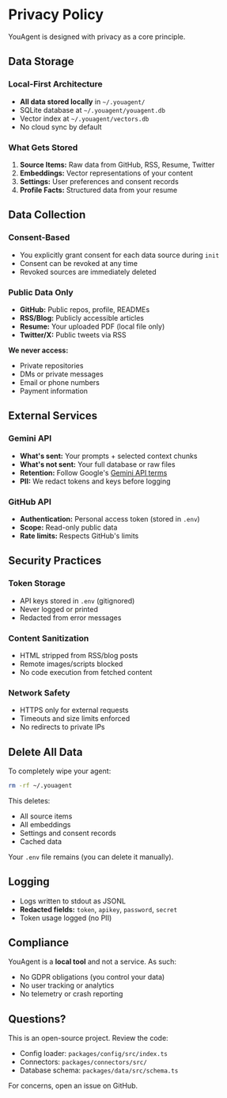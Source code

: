 # Privacy Policy

YouAgent is designed with privacy as a core principle.

## Data Storage

### Local-First Architecture

- **All data stored locally** in `~/.youagent/`
- SQLite database at `~/.youagent/youagent.db`
- Vector index at `~/.youagent/vectors.db`
- No cloud sync by default

### What Gets Stored

1. **Source Items:** Raw data from GitHub, RSS, Resume, Twitter
2. **Embeddings:** Vector representations of your content
3. **Settings:** User preferences and consent records
4. **Profile Facts:** Structured data from your resume

## Data Collection

### Consent-Based

- You explicitly grant consent for each data source during `init`
- Consent can be revoked at any time
- Revoked sources are immediately deleted

### Public Data Only

- **GitHub:** Public repos, profile, READMEs
- **RSS/Blog:** Publicly accessible articles
- **Resume:** Your uploaded PDF (local file only)
- **Twitter/X:** Public tweets via RSS

**We never access:**

- Private repositories
- DMs or private messages
- Email or phone numbers
- Payment information

## External Services

### Gemini API

- **What's sent:** Your prompts + selected context chunks
- **What's not sent:** Your full database or raw files
- **Retention:** Follow Google's [Gemini API terms](https://ai.google.dev/terms)
- **PII:** We redact tokens and keys before logging

### GitHub API

- **Authentication:** Personal access token (stored in `.env`)
- **Scope:** Read-only public data
- **Rate limits:** Respects GitHub's limits

## Security Practices

### Token Storage

- API keys stored in `.env` (gitignored)
- Never logged or printed
- Redacted from error messages

### Content Sanitization

- HTML stripped from RSS/blog posts
- Remote images/scripts blocked
- No code execution from fetched content

### Network Safety

- HTTPS only for external requests
- Timeouts and size limits enforced
- No redirects to private IPs

## Delete All Data

To completely wipe your agent:

```bash
rm -rf ~/.youagent
```

This deletes:

- All source items
- All embeddings
- Settings and consent records
- Cached data

Your `.env` file remains (you can delete it manually).

## Logging

- Logs written to stdout as JSONL
- **Redacted fields:** `token`, `apikey`, `password`, `secret`
- Token usage logged (no PII)

## Compliance

YouAgent is a **local tool** and not a service. As such:

- No GDPR obligations (you control your data)
- No user tracking or analytics
- No telemetry or crash reporting

## Questions?

This is an open-source project. Review the code:

- Config loader: `packages/config/src/index.ts`
- Connectors: `packages/connectors/src/`
- Database schema: `packages/data/src/schema.ts`

For concerns, open an issue on GitHub.

